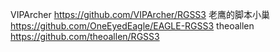VIPArcher
https://github.com/VIPArcher/RGSS3
老鹰的脚本小巢
https://github.com/OneEyedEagle/EAGLE-RGSS3
theoallen
https://github.com/theoallen/RGSS3
